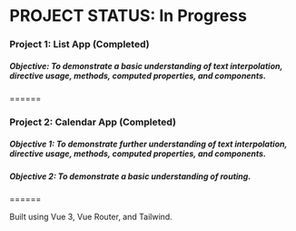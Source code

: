 # PROJECT STATUS: In Progress

### Project 1: List App (Completed)
##### Objective: To demonstrate a basic understanding of text interpolation, directive usage, methods, computed properties, and components.
======
### Project 2: Calendar App (Completed)
##### Objective 1: To demonstrate further understanding of text interpolation, directive usage, methods, computed properties, and components.
##### Objective 2: To demonstrate a basic understanding of routing.
======

Built using Vue 3, Vue Router, and Tailwind.
